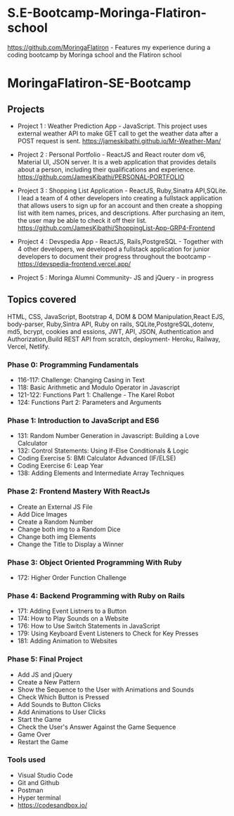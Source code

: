 
# S.E-Bootcamp-Moringa-Flatiron-school

https://github.com/MoringaFlatiron - Features my experience during a coding bootcamp by Moringa school and the Flatiron school

# MoringaFlatiron-SE-Bootcamp


## Projects

- Project 1 : Weather Prediction App - JavaScript. This project uses external weather API to make GET call to get the weather data after a POST request is sent. https://jameskibathi.github.io/Mr-Weather-Man/

- Project 2 : Personal Portfolio - ReactJS and React router dom v6, Material UI, JSON server. It is a web application that provides details about a person, including their qualifications and experience.  https://github.com/JamesKibathi/PERSONAL-PORTFOLIO

- Project 3 : Shopping List Application - ReactJS, Ruby,Sinatra API,SQLite. I lead a team of 4 other developers into creating a fullstack application that allows users to sign up for an account and then create a shopping list with item names, prices, and descriptions. After purchasing an item, the user may be able to check it off their list. https://github.com/JamesKibathi/ShoppingList-App-GRP4-Frontend


- Project 4 : Devspedia App - ReactJS, Rails,PostgreSQL - Together with 4 other developers, we developed a fullstack application for junior developers to document their progress throughout the bootcamp -https://devspedia-frontend.vercel.app/

- Project 5 : Moringa Alumni Community- JS and jQuery - in progress


## Topics covered

HTML, CSS, JavaScript, Bootstrap 4, DOM & DOM Manipulation,React EJS, body-parser, Ruby,Sintra API, Ruby on rails,
SQLite,PostgreSQL,dotenv, md5, bcrypt, cookies and essions, JWT, API, JSON, Authentication and Authorization,Build REST API from scratch, deployment- Heroku, Railway, Vercel, Netlify.

### Phase 0: Programming Fundamentals

- 116-117: Challenge: Changing Casing in Text
- 118: Basic Arithmetic and Modulo Operator in Javascript
- 121-122: Functions Part 1: Challenge - The Karel Robot
- 124: Functions Part 2: Parameters and Arguments

### Phase 1: Introduction to JavaScript and ES6

- 131: Random Number Generation in Javascript: Building a Love Calculator
- 132: Control Statements: Using If-Else Conditionals & Logic
- Coding Exercise 5: BMI Calculator Advanced (IF/ELSE)
- Coding Exercise 6: Leap Year
- 138: Adding Elements and Intermediate Array Techniques

### Phase 2: Frontend Mastery With ReactJs

- Create an External JS File
- Add Dice Images
- Create a Random Number
- Change both img to a Random Dice
- Change both img Elements
- Change the Title to Display a Winner

### Phase 3: Object Oriented Programming With Ruby

- 172: Higher Order Function Challenge

### Phase 4: Backend Programming with Ruby on Rails

- 171: Adding Event Listners to a Button
- 174: How to Play Sounds on a Website
- 176: How to Use Switch Statements in JavaScript
- 179: Using Keyboard Event Listeners to Check for Key Presses
- 181: Adding Animation to Websites

### Phase 5: Final Project

- Add JS and jQuery
- Create a New Pattern
- Show the Sequence to the User with Animations and Sounds
- Check Which Button is Pressed
- Add Sounds to Button Clicks
- Add Animations to User Clicks
- Start the Game
- Check the User's Answer Against the Game Sequence
- Game Over
- Restart the Game


### Tools used
- Visual Studio Code
- Git and Github
- Postman
- Hyper terminal
- https://codesandbox.io/
